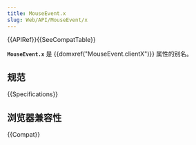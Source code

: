 ```yaml
---
title: MouseEvent.x
slug: Web/API/MouseEvent/x
---
```


{{APIRef}}{{SeeCompatTable}}

**`MouseEvent.x`** 是 {{domxref("MouseEvent.clientX")}} 属性的别名。

## 规范

{{Specifications}}

## 浏览器兼容性

{{Compat}}
